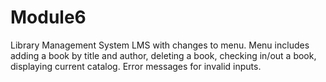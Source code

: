 # Module6
Library Management System
LMS with changes to menu. 
Menu includes adding a book by title and author, deleting a book, checking in/out a book, displaying current catalog.
Error messages for invalid inputs.
